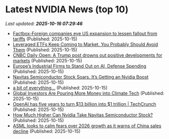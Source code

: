 # Latest NVIDIA News (top 10)
_Last updated: **2025-10-16 07:29:46**_

- [Factbox-Foreign companies eye US expansion to lessen fallout from tariffs](https://finance.yahoo.com/news/factbox-foreign-companies-eye-us-072202769.html) (Published: 2025-10-15)
- [Leveraged ETFs Keep Coming to Market. You Probably Should Avoid Them](https://biztoc.com/x/42a6a79963d989d1) (Published: 2025-10-15)
- [CNBC Daily Open: A Trump post drowns out positive developments for markets](https://www.cnbc.com/2025/10/15/cnbc-daily-open-a-trump-post-drowns-out-positive-developments-for-markets.html) (Published: 2025-10-15)
- [Europe’s Industrial Firms to Stand Out on AI, Defense Spending](https://financialpost.com/pmn/business-pmn/europes-industrial-firms-to-stand-out-on-ai-defense-spending) (Published: 2025-10-15)
- [Navitas Semiconductor Stock Soars. It’s Getting an Nvidia Boost](https://biztoc.com/x/38a6b195cf570146) (Published: 2025-10-15)
- [a bit of everything…](https://www.43rumors.com/a-bit-of-everything-2320/) (Published: 2025-10-15)
- [Global Investors Are Pouring More Money into Climate Tech](https://financialpost.com/pmn/business-pmn/global-investors-are-pouring-more-money-into-climate-tech) (Published: 2025-10-15)
- [OpenAI has five years to turn $13 billion into $1 trillion | TechCrunch](https://techcrunch.com/2025/10/14/openai-has-five-years-to-turn-13-billion-into-1-trillion/) (Published: 2025-10-15)
- [How Much Higher Can Nvidia Take Navitas Semiconductor Stock?](https://biztoc.com/x/a2e18b6512dad3e6) (Published: 2025-10-15)
- [ASML looks to calm fears over 2026 growth as it warns of China sales decline](https://www.cnbc.com/2025/10/15/asml-q3-earnings-report.html) (Published: 2025-10-15)
